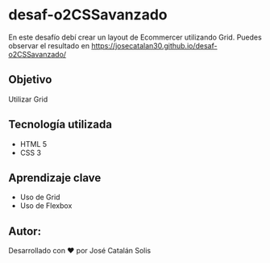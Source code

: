 # desaf-o2CSSavanzado
En este desafío debí crear un layout de Ecommercer utilizando Grid. Puedes observar el resultado en https://josecatalan30.github.io/desaf-o2CSSavanzado/

## Objetivo
Utilizar Grid

## Tecnología utilizada
- HTML 5
- CSS 3

## Aprendizaje clave
- Uso de Grid
- Uso de Flexbox
## Autor:
Desarrollado con ❤️ por José Catalán Solis